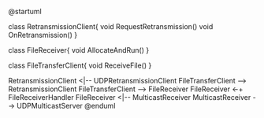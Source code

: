 @startuml

class RetransmissionClient{
  void RequestRetransmission()
  void OnRetransmission()
}

class FileReceiver{
  void AllocateAndRun()
}


class FileTransferClient{
  void ReceiveFile()
}

RetransmissionClient <|-- UDPRetransmissionClient
FileTransferClient --> RetransmissionClient
FileTransferClient --> FileReceiver
FileReceiver <-+ FileReceiverHandler
FileReceiver <|-- MulticastReceiver
MulticastReceiver --> UDPMulticastServer
@enduml